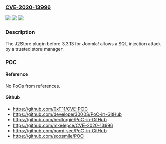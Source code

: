 ### [CVE-2020-13996](https://cve.mitre.org/cgi-bin/cvename.cgi?name=CVE-2020-13996)
![](https://img.shields.io/static/v1?label=Product&message=n%2Fa&color=blue)
![](https://img.shields.io/static/v1?label=Version&message=n%2Fa&color=blue)
![](https://img.shields.io/static/v1?label=Vulnerability&message=n%2Fa&color=brighgreen)

### Description

The J2Store plugin before 3.3.13 for Joomla! allows a SQL injection attack by a trusted store manager.

### POC

#### Reference
No PoCs from references.

#### Github
- https://github.com/0xT11/CVE-POC
- https://github.com/developer3000S/PoC-in-GitHub
- https://github.com/hectorgie/PoC-in-GitHub
- https://github.com/mkelepce/CVE-2020-13996
- https://github.com/nomi-sec/PoC-in-GitHub
- https://github.com/soosmile/POC

